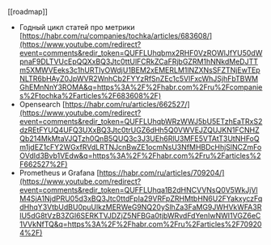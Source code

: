 [[roadmap]]

- Годный цикл статей про метрики [https://habr.com/ru/companies/tochka/articles/683608/](https://www.youtube.com/redirect?event=comments&redir_token=QUFFLUhqbmx2RHF0VzROWlJfYU50dWpnaF9DLTVUcEpQQXxBQ3Jtc0ttUlFCRkZCaFRjbGZRM1hNNkdMeDJTTm5XMWVEeks3c1hURTIyOWdjU1BEM2xEMERLM1lNZXNsSFZTNjEwTEpNLTR6bHAyZ0JpWVR2WnhCb2FYYzRfSnZEc1c5VlFxcWhJSjhFbTBWMGhEMnNnY3ROMA&q=https%3A%2F%2Fhabr.com%2Fru%2Fcompanies%2Ftochka%2Farticles%2F683608%2F) 
- Opensearch [https://habr.com/ru/articles/662527/](https://www.youtube.com/redirect?event=comments&redir_token=QUFFLUhqbWRzWWJ5bU5ETzhEaTRxS2dzREtFYUQ4UFQ3UXxBQ3Jtc0trUGZ6dHh5Q0VWVEJZQUJKN1FCNHZQb214MkMtaVJQTzh0QnB5QUQ3c3J3UEh6RlU3MFE5VTAtT3UtNHFoQm1jdEZ1cFY2WGxfRVdLRTNJcnBwZE1ocmNsU3NfMHBDcHhjSlNCZmFoOVdId3Bvb1VEdw&q=https%3A%2F%2Fhabr.com%2Fru%2Farticles%2F662527%2F) 
- Prometheus и Grafana [https://habr.com/ru/articles/709204/](https://www.youtube.com/redirect?event=comments&redir_token=QUFFLUhqa1B2dHNCVVNsQ0V5WkJjVlM4SjA1NjdPRU05d3xBQ3Jtc0ttdFpIa29VRFpZRHMtbHN6U2FYakxyczFqdHhqY3VtbUdBU0puUlkzMERWeG9NQ20ySlhZa3FaMG9JWHVkWFA3RlU5dG8tVzB3ZGl6SERKTVJDZjZ5NFBGa0tjbWRvdFdYenIwNWI1VGZ6eC1VVkNfTQ&q=https%3A%2F%2Fhabr.com%2Fru%2Farticles%2F709204%2F)